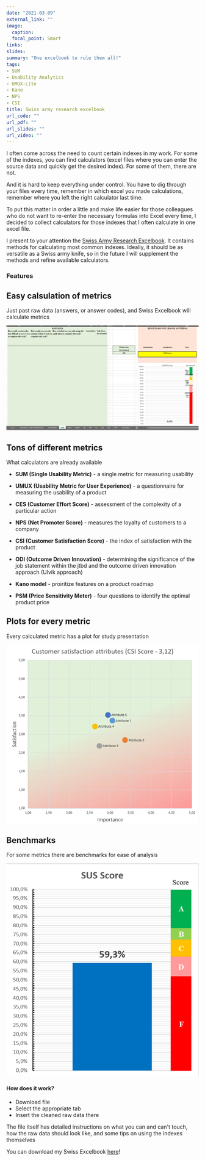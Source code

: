 ```yaml
---
date: "2021-03-09"
external_link: ""
image:
  caption: 
  focal_point: Smart
links:
slides: 
summary: "One excelbook to rule them all!"
tags:
- SUM
- Usability Analytics
- UMUX-Lite
- Kano
- NPS
- CSI
title: Swiss army research excelbook
url_code: ""
url_pdf: ""
url_slides: ""
url_video: ""
---
```


I often come across the need to count certain indexes in my work. For some of the indexes, you can find calculators (excel files where you can enter the source data and quickly get the desired index). For some of them, there are not.

And it is hard to keep everything under control. You have to dig through your files every time, remember in which excel you made calculations, remember where you left the right calculator last time.

To put this matter in order a little and make life easier for those colleagues who do not want to re-enter the necessary formulas into Excel every time, I decided to collect calculators for those indexes that I often calculate in one excel file.

I present to your attention the [Swiss Army Research Excelbook](https://github.com/UXRozum/Swiss_Excelbook). It contains methods for calculating most common indexes. Ideally, it should be as versatile as a Swiss army knife, so in the future I will supplement the methods and refine available calculators.


### Features

## Easy calsulation of metrics

Just past raw data (answers, or answer codes), and Swiss Excelbook will calculate metrics

![using SRE](SUM.gif)

## Tons of different metrics

What calculators are already available

* **SUM (Single Usability Metric)** - a single metric for measuring usability

* **UMUX (Usability Metric for User Experience)** - a questionnaire for measuring the usability of a product

* **CES (Customer Effort Score)** - assessment of the complexity of a particular action

* **NPS (Net Promoter Score)** - measures the loyalty of customers to a company

* **CSI (Customer Satisfaction Score)** - the index of satisfaction with the product

* **ODI (Outcome Driven Innovation)** - determining the significance of the job statement within the jtbd and the outcome driven innovation approach (Ulvik approach)

* **Kano model** - proiritize features on a product roadmap

* **PSM (Price Sensitivity Meter)** - four questions to identify the optimal product price

## Plots for every metric

Every calculated metric has a plot for study presentation 

![Plots](CSI.gif)

## Benchmarks

For some metrics there are benchmarks for ease of analysis

![Benchmarks](SUS.gif)



#### How does it work?

- Download file
- Select the appropriate tab
- Insert the cleaned raw data there

The file itself has detailed instructions on what you can and can't touch, how the raw data should look like, and some tips on using the indexes themselves




You can download my Swiss Excelbook [here](https://github.com/UXRozum/Swiss_Excelbook)!